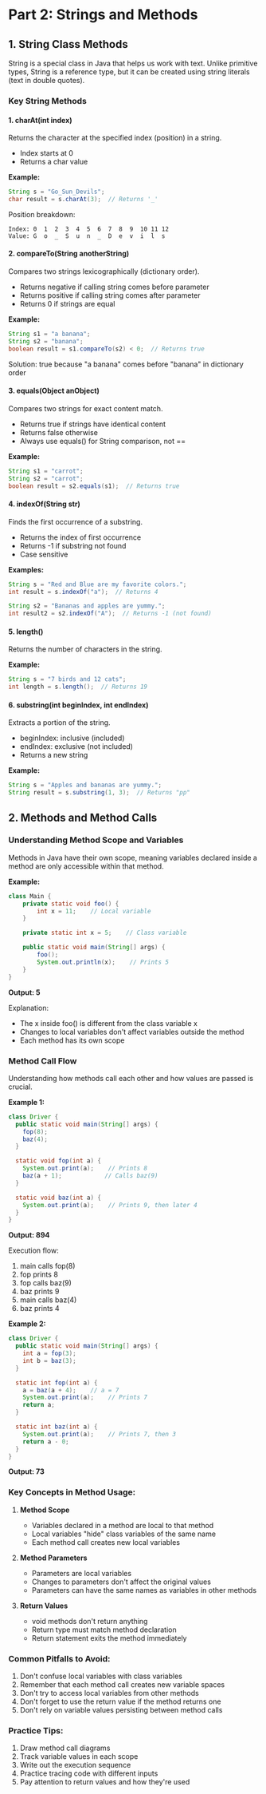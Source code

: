 # Part 2: Strings and Methods

## 1. String Class Methods

String is a special class in Java that helps us work with text. Unlike primitive types, String is a reference type, but it can be created using string literals (text in double quotes).

### Key String Methods

#### 1. charAt(int index)
Returns the character at the specified index (position) in a string.
- Index starts at 0
- Returns a char value

**Example:**
```java
String s = "Go_Sun_Devils";
char result = s.charAt(3);  // Returns '_'
```

Position breakdown:
```
Index: 0  1  2  3  4  5  6  7  8  9  10 11 12
Value: G  o  _  S  u  n  _  D  e  v  i  l  s
```

#### 2. compareTo(String anotherString)
Compares two strings lexicographically (dictionary order).
- Returns negative if calling string comes before parameter
- Returns positive if calling string comes after parameter
- Returns 0 if strings are equal

**Example:**
```java
String s1 = "a banana";
String s2 = "banana";
boolean result = s1.compareTo(s2) < 0;  // Returns true
```
Solution: true because "a banana" comes before "banana" in dictionary order

#### 3. equals(Object anObject)
Compares two strings for exact content match.
- Returns true if strings have identical content
- Returns false otherwise
- Always use equals() for String comparison, not ==

**Example:**
```java
String s1 = "carrot";
String s2 = "carrot";
boolean result = s2.equals(s1);  // Returns true
```

#### 4. indexOf(String str)
Finds the first occurrence of a substring.
- Returns the index of first occurrence
- Returns -1 if substring not found
- Case sensitive

**Examples:**
```java
String s = "Red and Blue are my favorite colors.";
int result = s.indexOf("a");  // Returns 4

String s2 = "Bananas and apples are yummy.";
int result2 = s2.indexOf("A");  // Returns -1 (not found)
```

#### 5. length()
Returns the number of characters in the string.

**Example:**
```java
String s = "7 birds and 12 cats";
int length = s.length();  // Returns 19
```

#### 6. substring(int beginIndex, int endIndex)
Extracts a portion of the string.
- beginIndex: inclusive (included)
- endIndex: exclusive (not included)
- Returns a new string

**Example:**
```java
String s = "Apples and bananas are yummy.";
String result = s.substring(1, 3);  // Returns "pp"
```

## 2. Methods and Method Calls

### Understanding Method Scope and Variables

Methods in Java have their own scope, meaning variables declared inside a method are only accessible within that method.

**Example:**
```java
class Main {
    private static void foo() {
        int x = 11;    // Local variable
    }

    private static int x = 5;    // Class variable

    public static void main(String[] args) {
        foo();
        System.out.println(x);    // Prints 5
    }
}
```

**Output: 5**

Explanation:
- The x inside foo() is different from the class variable x
- Changes to local variables don't affect variables outside the method
- Each method has its own scope

### Method Call Flow

Understanding how methods call each other and how values are passed is crucial.

**Example 1:**
```java
class Driver {
  public static void main(String[] args) {
    fop(8);
    baz(4);
  }

  static void fop(int a) {
    System.out.print(a);    // Prints 8
    baz(a + 1);            // Calls baz(9)
  }

  static void baz(int a) {
    System.out.print(a);    // Prints 9, then later 4
  }
}
```

**Output: 894**

Execution flow:
1. main calls fop(8)
2. fop prints 8
3. fop calls baz(9)
4. baz prints 9
5. main calls baz(4)
6. baz prints 4

**Example 2:**
```java
class Driver {
  public static void main(String[] args) {
    int a = fop(3);
    int b = baz(3);
  }

  static int fop(int a) {
    a = baz(a + 4);    // a = 7
    System.out.print(a);    // Prints 7
    return a;
  }

  static int baz(int a) {
    System.out.print(a);    // Prints 7, then 3
    return a - 0;
  }
}
```

**Output: 73**

### Key Concepts in Method Usage:

1. **Method Scope**
   - Variables declared in a method are local to that method
   - Local variables "hide" class variables of the same name
   - Each method call creates new local variables

2. **Method Parameters**
   - Parameters are local variables
   - Changes to parameters don't affect the original values
   - Parameters can have the same names as variables in other methods

3. **Return Values**
   - void methods don't return anything
   - Return type must match method declaration
   - Return statement exits the method immediately

### Common Pitfalls to Avoid:

1. Don't confuse local variables with class variables
2. Remember that each method call creates new variable spaces
3. Don't try to access local variables from other methods
4. Don't forget to use the return value if the method returns one
5. Don't rely on variable values persisting between method calls

### Practice Tips:

1. Draw method call diagrams
2. Track variable values in each scope
3. Write out the execution sequence
4. Practice tracing code with different inputs
5. Pay attention to return values and how they're used